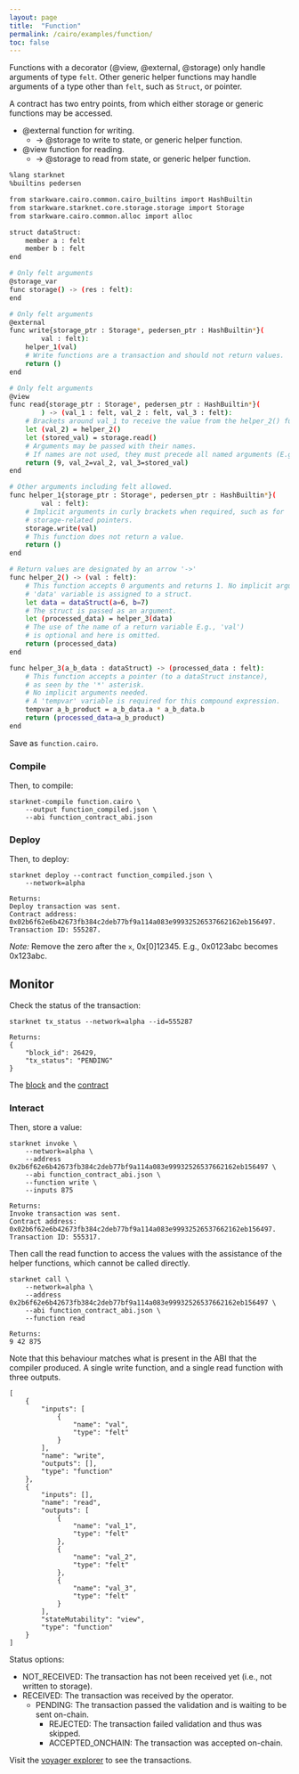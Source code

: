 ```yaml
---
layout: page
title:  "Function"
permalink: /cairo/examples/function/
toc: false
---
```


Functions with a decorator (@view, @external, @storage) only handle arguments of type `felt`.
Other generic helper functions may handle arguments of a type other than `felt`, such as `Struct`,
or pointer.

A contract has two entry points, from which either storage or generic functions may be
accessed.

- @external function for writing.
    - -> @storage to write to state, or generic helper function.
- @view function for reading.
    - -> @storage to read from state, or generic helper function.

```sh
%lang starknet
%builtins pedersen

from starkware.cairo.common.cairo_builtins import HashBuiltin
from starkware.starknet.core.storage.storage import Storage
from starkware.cairo.common.alloc import alloc

struct dataStruct:
    member a : felt
    member b : felt
end

# Only felt arguments
@storage_var
func storage() -> (res : felt):
end

# Only felt arguments
@external
func write{storage_ptr : Storage*, pedersen_ptr : HashBuiltin*}(
        val : felt):
    helper_1(val)
    # Write functions are a transaction and should not return values.
    return ()
end

# Only felt arguments
@view
func read{storage_ptr : Storage*, pedersen_ptr : HashBuiltin*}(
        ) -> (val_1 : felt, val_2 : felt, val_3 : felt):
    # Brackets around val_1 to receive the value from the helper_2() function.
    let (val_2) = helper_2()
    let (stored_val) = storage.read()
    # Arguments may be passed with their names.
    # If names are not used, they must precede all named arguments (E.g. '9').
    return (9, val_2=val_2, val_3=stored_val)
end

# Other arguments including felt allowed.
func helper_1{storage_ptr : Storage*, pedersen_ptr : HashBuiltin*}(
        val : felt):
    # Implicit arguments in curly brackets when required, such as for
    # storage-related pointers.
    storage.write(val)
    # This function does not return a value.
    return ()
end

# Return values are designated by an arrow '->'
func helper_2() -> (val : felt):
    # This function accepts 0 arguments and returns 1. No implicit arguments needed.
    # 'data' variable is assigned to a struct.
    let data = dataStruct(a=6, b=7)
    # The struct is passed as an argument.
    let (processed_data) = helper_3(data)
    # The use of the name of a return variable E.g., 'val')
    # is optional and here is omitted.
    return (processed_data)
end

func helper_3(a_b_data : dataStruct) -> (processed_data : felt):
    # This function accepts a pointer (to a dataStruct instance),
    # as seen by the '*' asterisk.
    # No implicit arguments needed.
    # A 'tempvar' variable is required for this compound expression.
    tempvar a_b_product = a_b_data.a * a_b_data.b
    return (processed_data=a_b_product)
end
```
Save as `function.cairo`.

### Compile

Then, to compile:
```
starknet-compile function.cairo \
    --output function_compiled.json \
    --abi function_contract_abi.json
```
### Deploy

Then, to deploy:
```
starknet deploy --contract function_compiled.json \
    --network=alpha

Returns:
Deploy transaction was sent.
Contract address: 0x02b6f62e6b42673fb384c2deb77bf9a114a083e99932526537662162eb156497.
Transaction ID: 555287.
```

*Note:* Remove the zero after the `x`, 0x[0]12345. E.g., 0x0123abc becomes 0x123abc.

## Monitor

Check the status of the transaction:

```
starknet tx_status --network=alpha --id=555287

Returns:
{
    "block_id": 26429,
    "tx_status": "PENDING"
}
```
The [block](https://voyager.online/block/ID) and the
[contract](https://voyager.online/contract/0x2b6f62e6b42673fb384c2deb77bf9a114a083e99932526537662162eb156497#state)

### Interact

Then, store a value:

```
starknet invoke \
    --network=alpha \
    --address 0x2b6f62e6b42673fb384c2deb77bf9a114a083e99932526537662162eb156497 \
    --abi function_contract_abi.json \
    --function write \
    --inputs 875

Returns:
Invoke transaction was sent.
Contract address: 0x02b6f62e6b42673fb384c2deb77bf9a114a083e99932526537662162eb156497.
Transaction ID: 555317.
```

Then call the read function to access the values with the assistance of the helper functions,
which cannot be called directly.
```
starknet call \
    --network=alpha \
    --address 0x2b6f62e6b42673fb384c2deb77bf9a114a083e99932526537662162eb156497 \
    --abi function_contract_abi.json \
    --function read

Returns:
9 42 875
```
Note that this behaviour matches what is present in the ABI that the compiler produced.
A single write function, and a single read function with three outputs.
```
[
    {
        "inputs": [
            {
                "name": "val",
                "type": "felt"
            }
        ],
        "name": "write",
        "outputs": [],
        "type": "function"
    },
    {
        "inputs": [],
        "name": "read",
        "outputs": [
            {
                "name": "val_1",
                "type": "felt"
            },
            {
                "name": "val_2",
                "type": "felt"
            },
            {
                "name": "val_3",
                "type": "felt"
            }
        ],
        "stateMutability": "view",
        "type": "function"
    }
]

```

Status options:

- NOT_RECEIVED: The transaction has not been received yet (i.e., not written to storage).
- RECEIVED: The transaction was received by the operator.
    - PENDING: The transaction passed the validation and is waiting to be sent on-chain.
        - REJECTED: The transaction failed validation and thus was skipped.
        - ACCEPTED_ONCHAIN: The transaction was accepted on-chain.


Visit the [voyager explorer](https://voyager.online/) to see the transactions.